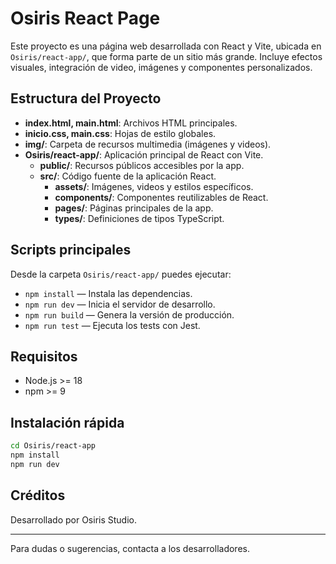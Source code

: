# Osiris React Page

Este proyecto es una página web desarrollada con React y Vite, ubicada en `Osiris/react-app/`, que forma parte de un sitio más grande. Incluye efectos visuales, integración de video, imágenes y componentes personalizados.

## Estructura del Proyecto

- **index.html, main.html**: Archivos HTML principales.
- **inicio.css, main.css**: Hojas de estilo globales.
- **img/**: Carpeta de recursos multimedia (imágenes y videos).
- **Osiris/react-app/**: Aplicación principal de React con Vite.
  - **public/**: Recursos públicos accesibles por la app.
  - **src/**: Código fuente de la aplicación React.
    - **assets/**: Imágenes, videos y estilos específicos.
    - **components/**: Componentes reutilizables de React.
    - **pages/**: Páginas principales de la app.
    - **types/**: Definiciones de tipos TypeScript.

## Scripts principales

Desde la carpeta `Osiris/react-app/` puedes ejecutar:

- `npm install` — Instala las dependencias.
- `npm run dev` — Inicia el servidor de desarrollo.
- `npm run build` — Genera la versión de producción.
- `npm run test` — Ejecuta los tests con Jest.

## Requisitos

- Node.js >= 18
- npm >= 9

## Instalación rápida

```bash
cd Osiris/react-app
npm install
npm run dev
```

## Créditos

Desarrollado por Osiris Studio.

---

Para dudas o sugerencias, contacta a los desarrolladores.
